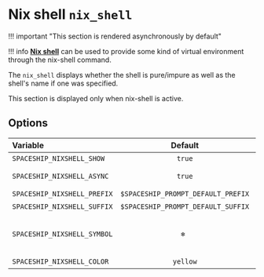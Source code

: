 # Nix shell `nix_shell`

!!! important "This section is rendered asynchronously by default"

!!! info
    [**Nix shell**](https://nixos.org/manual/nix/stable/command-ref/nix-shell.html) can be used to provide some kind of virtual environment through the nix-shell command.

The `nix_shell` displays whether the shell is pure/impure as well as the shell's name if one was specified.

This section is displayed only when nix-shell is active.

## Options

| Variable                    |              Default               | Meaning                             |
| :-------------------------- | :--------------------------------: | ----------------------------------- |
| `SPACESHIP_NIXSHELL_SHOW`   |               `true`               | Show section                        |
| `SPACESHIP_NIXSHELL_ASYNC`  |               `true`               | Render section asynchronously       |
| `SPACESHIP_NIXSHELL_PREFIX` | `$SPACESHIP_PROMPT_DEFAULT_PREFIX` | Section's prefix                    |
| `SPACESHIP_NIXSHELL_SUFFIX` | `$SPACESHIP_PROMPT_DEFAULT_SUFFIX` | Section's suffix                    |
| `SPACESHIP_NIXSHELL_SYMBOL` |               `❄ `                 | Symbol displayed before the section |
| `SPACESHIP_NIXSHELL_COLOR`  |               `yellow`             | Section's color                     |
